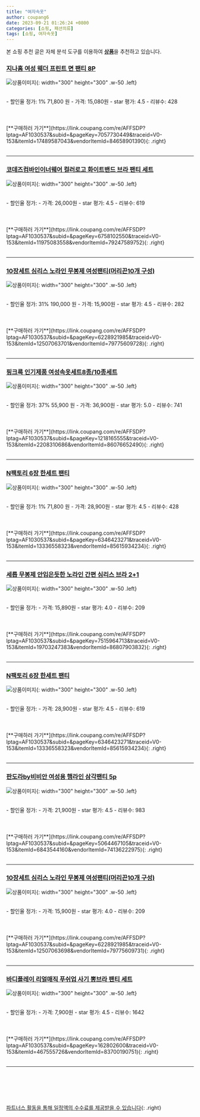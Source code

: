 ```yaml
---
title: "여자속옷"
author: coupang6
date: 2023-09-21 01:26:24 +0800
categories: [쇼핑, 패션의류]
tags: [쇼핑, 여자속옷]
---
```


본 쇼핑 추천 글은 자체 분석 도구를 이용하여 [**상품**](https://link.coupang.com/a/bao1ui)을 추천하고 있습니다.

### [지나홈 여성 웨더 프린트 면 팬티 8P](https://link.coupang.com/re/AFFSDP?lptag=AF1030537&subid=&pageKey=7057730449&traceid=V0-153&itemId=17489587043&vendorItemId=84658901390)

![상품이미지](https://thumbnail8.coupangcdn.com/thumbnails/remote/230x230ex/image/vendor_inventory/8eb2/78dcb4b5cfe63f7bd9f1046f388872d9fe7f2da8b738e18054948230fda4.jpg){: width="300" height="300" .w-50 .left}


<br>
- 할인율 정가: 1%  71,800   원
- 가격: 15,080원
- star 평가: 4.5
- 리뷰수: 428
<br>
<br>
<br>
<br>
[**구매하러 가기**](https://link.coupang.com/re/AFFSDP?lptag=AF1030537&subid=&pageKey=7057730449&traceid=V0-153&itemId=17489587043&vendorItemId=84658901390){: .right}
<br>
<br>

---

### [코데즈컴바인이너웨어 컬러로고 화이트밴드 브라 팬티 세트](https://link.coupang.com/re/AFFSDP?lptag=AF1030537&subid=&pageKey=6758102550&traceid=V0-153&itemId=11975083558&vendorItemId=79247589752)

![상품이미지](https://thumbnail9.coupangcdn.com/thumbnails/remote/230x230ex/image/vendor_inventory/5ca4/a4dfb72dff102d7189e80b0d1afb2c23095ba9a358053fabb9ea9c2fa21f.jpg){: width="300" height="300" .w-50 .left}


<br>
- 할인율 정가: 
- 가격: 26,000원
- star 평가: 4.5
- 리뷰수: 619
<br>
<br>
<br>
<br>
[**구매하러 가기**](https://link.coupang.com/re/AFFSDP?lptag=AF1030537&subid=&pageKey=6758102550&traceid=V0-153&itemId=11975083558&vendorItemId=79247589752){: .right}
<br>
<br>

---

### [10장세트 심리스 노라인 무봉제 여성팬티(머리끈10개 구성)](https://link.coupang.com/re/AFFSDP?lptag=AF1030537&subid=&pageKey=6228921985&traceid=V0-153&itemId=12507063701&vendorItemId=79775609728)

![상품이미지](https://thumbnail7.coupangcdn.com/thumbnails/remote/230x230ex/image/vendor_inventory/44e3/cb6d7e7c7778b8b6b06351b1427e263e60ebce4f5562f8f535663440255b.jpg){: width="300" height="300" .w-50 .left}


<br>
- 할인율 정가: 31%  190,000   원
- 가격: 15,900원
- star 평가: 4.5
- 리뷰수: 282
<br>
<br>
<br>
<br>
[**구매하러 가기**](https://link.coupang.com/re/AFFSDP?lptag=AF1030537&subid=&pageKey=6228921985&traceid=V0-153&itemId=12507063701&vendorItemId=79775609728){: .right}
<br>
<br>

---

### [핑크룩 인기제품 여성속옷세트8종/10종세트](https://link.coupang.com/re/AFFSDP?lptag=AF1030537&subid=&pageKey=1218165555&traceid=V0-153&itemId=2208310686&vendorItemId=86076652490)

![상품이미지](https://thumbnail8.coupangcdn.com/thumbnails/remote/230x230ex/image/vendor_inventory/073a/7a4f71cad24b17d75cb5bc95f6678229ebe6b4c766148c23dd486db681ba.jpg){: width="300" height="300" .w-50 .left}


<br>
- 할인율 정가: 37%  55,900   원
- 가격: 36,900원
- star 평가: 5.0
- 리뷰수: 741
<br>
<br>
<br>
<br>
[**구매하러 가기**](https://link.coupang.com/re/AFFSDP?lptag=AF1030537&subid=&pageKey=1218165555&traceid=V0-153&itemId=2208310686&vendorItemId=86076652490){: .right}
<br>
<br>

---

### [N팩토리 6장 한세트 팬티](https://link.coupang.com/re/AFFSDP?lptag=AF1030537&subid=&pageKey=6346423271&traceid=V0-153&itemId=13336558323&vendorItemId=85615934234)

![상품이미지](https://thumbnail7.coupangcdn.com/thumbnails/remote/230x230ex/image/vendor_inventory/1811/be79391a0989acd30c83962f36ca4662a7ae27b2704f23dac51900e78695.jpg){: width="300" height="300" .w-50 .left}


<br>
- 할인율 정가: 1%  71,800   원
- 가격: 28,900원
- star 평가: 4.5
- 리뷰수: 428
<br>
<br>
<br>
<br>
[**구매하러 가기**](https://link.coupang.com/re/AFFSDP?lptag=AF1030537&subid=&pageKey=6346423271&traceid=V0-153&itemId=13336558323&vendorItemId=85615934234){: .right}
<br>
<br>

---

### [세롭 무봉제 안입은듯한 노라인 간편 심리스 브라 2+1](https://link.coupang.com/re/AFFSDP?lptag=AF1030537&subid=&pageKey=7515964713&traceid=V0-153&itemId=19703247383&vendorItemId=86807903832)

![상품이미지](https://thumbnail7.coupangcdn.com/thumbnails/remote/230x230ex/image/vendor_inventory/36aa/60dbe74f30ffdb0aff948fa3ba5e60919f7ed09df66bc49f53265233879b.jpg){: width="300" height="300" .w-50 .left}


<br>
- 할인율 정가: 
- 가격: 15,890원
- star 평가: 4.0
- 리뷰수: 209
<br>
<br>
<br>
<br>
[**구매하러 가기**](https://link.coupang.com/re/AFFSDP?lptag=AF1030537&subid=&pageKey=7515964713&traceid=V0-153&itemId=19703247383&vendorItemId=86807903832){: .right}
<br>
<br>

---

### [N팩토리 6장 한세트 팬티](https://link.coupang.com/re/AFFSDP?lptag=AF1030537&subid=&pageKey=6346423271&traceid=V0-153&itemId=13336558323&vendorItemId=85615934234)

![상품이미지](https://thumbnail7.coupangcdn.com/thumbnails/remote/230x230ex/image/vendor_inventory/1811/be79391a0989acd30c83962f36ca4662a7ae27b2704f23dac51900e78695.jpg){: width="300" height="300" .w-50 .left}


<br>
- 할인율 정가: 
- 가격: 28,900원
- star 평가: 4.5
- 리뷰수: 619
<br>
<br>
<br>
<br>
[**구매하러 가기**](https://link.coupang.com/re/AFFSDP?lptag=AF1030537&subid=&pageKey=6346423271&traceid=V0-153&itemId=13336558323&vendorItemId=85615934234){: .right}
<br>
<br>

---

### [판도라by비비안 여성용 햄라인 삼각팬티 5p](https://link.coupang.com/re/AFFSDP?lptag=AF1030537&subid=&pageKey=5064467105&traceid=V0-153&itemId=6843544160&vendorItemId=74136222975)

![상품이미지](https://thumbnail10.coupangcdn.com/thumbnails/remote/230x230ex/image/vendor_inventory/cc36/8b7e019af8e4a0accf284ab8d0c0fe40cd0987cfb8c459a0cb959887948a.jpg){: width="300" height="300" .w-50 .left}


<br>
- 할인율 정가: 
- 가격: 21,900원
- star 평가: 4.5
- 리뷰수: 983
<br>
<br>
<br>
<br>
[**구매하러 가기**](https://link.coupang.com/re/AFFSDP?lptag=AF1030537&subid=&pageKey=5064467105&traceid=V0-153&itemId=6843544160&vendorItemId=74136222975){: .right}
<br>
<br>

---

### [10장세트 심리스 노라인 무봉제 여성팬티(머리끈10개 구성)](https://link.coupang.com/re/AFFSDP?lptag=AF1030537&subid=&pageKey=6228921985&traceid=V0-153&itemId=12507063698&vendorItemId=79775609731)

![상품이미지](https://thumbnail7.coupangcdn.com/thumbnails/remote/230x230ex/image/vendor_inventory/44e3/cb6d7e7c7778b8b6b06351b1427e263e60ebce4f5562f8f535663440255b.jpg){: width="300" height="300" .w-50 .left}


<br>
- 할인율 정가: 
- 가격: 15,900원
- star 평가: 4.0
- 리뷰수: 209
<br>
<br>
<br>
<br>
[**구매하러 가기**](https://link.coupang.com/re/AFFSDP?lptag=AF1030537&subid=&pageKey=6228921985&traceid=V0-153&itemId=12507063698&vendorItemId=79775609731){: .right}
<br>
<br>

---

### [바디플레이 리얼매직 푸쉬업 사기 뽕브라 팬티 세트](https://link.coupang.com/re/AFFSDP?lptag=AF1030537&subid=&pageKey=162802600&traceid=V0-153&itemId=467555726&vendorItemId=83700190751)

![상품이미지](https://thumbnail6.coupangcdn.com/thumbnails/remote/230x230ex/image/vendor_inventory/f232/b88943d76089ee1d004f4a17f3e30d493e3acb48dd1f6ee029a6cf56c21f.jpg){: width="300" height="300" .w-50 .left}


<br>
- 할인율 정가: 
- 가격: 7,900원
- star 평가: 4.5
- 리뷰수: 1642
<br>
<br>
<br>
<br>
[**구매하러 가기**](https://link.coupang.com/re/AFFSDP?lptag=AF1030537&subid=&pageKey=162802600&traceid=V0-153&itemId=467555726&vendorItemId=83700190751){: .right}
<br>
<br>

---
<br><br><br><br><br> [파트너스 활동을 통해 일정액의 수수료를 제공받을 수 있습니다](https://link.coupang.com/a/bao1ui){: .right}